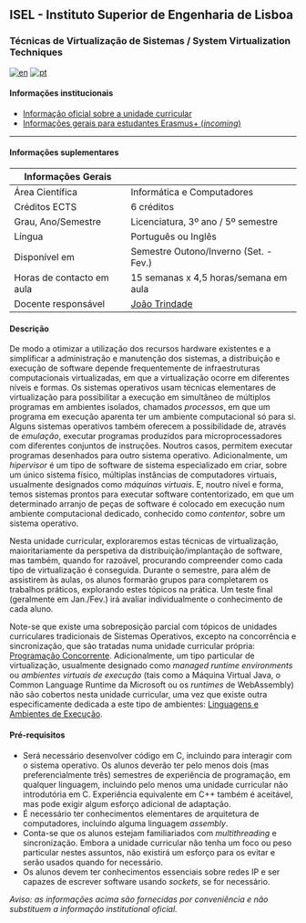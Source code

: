 ## ISEL - Instituto Superior de Engenharia de Lisboa
### Técnicas de Virtualização de Sistemas / System Virtualization Techniques
[![en](https://img.shields.io/badge/lang-en-red.svg)](https://github.com/isel-leic-tvs)
[![pt](https://img.shields.io/badge/lang-pt-green.svg)](https://github.com/isel-leic-tvs/.github/profile/blob/main/README.pt.md)

#### Informações institucionais
* [Informação oficial sobre a unidade curricular](https://www.isel.pt/leic/tecnicas-de-virtualizacao-de-sistemas)
* [Informações gerais para estudantes Erasmus+ (*incoming*)](https://www.isel.pt/ensino/programas-de-mobilidade/erasmus-alunos-incoming/informacoes-gerais)

---

#### Informações suplementares

| Informações Gerais        |                                               |
|---------------------------|-----------------------------------------------|
| Área Científica           | Informática e Computadores                    |
| Créditos ECTS             | 6 créditos                                    |
| Grau, Ano/Semestre        | Licenciatura, 3º ano / 5º semestre            |
| Língua                    | Português ou Inglês                           |
| Disponível em             | Semestre Outono/Inverno (Set. - Fev.)         |
| Horas de contacto em aula | 15 semanas x 4,5 horas/semana em aula         |
| Docente responsável       | [João Trindade](mailto:joao.trindade@isel.pt) |

#### Descrição
De modo a otimizar a utilização dos recursos hardware existentes e a simplificar a administração e manutenção dos sistemas, a distribuição e execução de software depende frequentemente de infraestruturas computacionais virtualizadas, em que a virtualização ocorre em diferentes níveis e formas. Os sistemas operativos usam técnicas elementares de virtualização para possibilitar a execução em simultâneo de múltiplos programas em ambientes isolados, chamados *processos*, em que um programa em execução aparenta ter um ambiente computacional só para si. Alguns sistemas operativos também oferecem a possibilidade de, através de *emulação*, executar programas produzidos para microprocessadores com diferentes conjuntos de instruções. Noutros casos, permitem executar programas desenhados para outro sistema operativo. Adicionalmente, um *hipervisor* é um tipo de software de sistema especializado em criar, sobre um único sistema físico, múltiplas instâncias de computadores virtuais, usualmente designados como *máquinas virtuais*. E, noutro nível e forma, temos sistemas prontos para executar software contentorizado, em que um determinado arranjo de peças de software é colocado em execução num ambiente computacional dedicado, conhecido como *contentor*, sobre um sistema operativo.

Nesta unidade curricular, exploraremos estas técnicas de virtualização, maioritariamente da perspetiva da distribuição/implantação de software, mas também, quando for razoável, procurando compreender como cada tipo de virtualização é conseguida. Durante o semestre, para além de assistirem às aulas, os alunos formarão grupos para completarem os trabalhos práticos, explorando estes tópicos na prática. Um teste final (geralmente em Jan./Fev.) irá avaliar individualmente o conhecimento de cada aluno.

Note-se que existe uma sobreposição parcial com tópicos de unidades curriculares tradicionais de Sistemas Operativos, excepto na concorrência e sincronização, que são tratadas numa unidade curricular própria: [Programação Concorrente](https://www.isel.pt/leic/programacao-concorrente). Adicionalmente, um tipo particular de virtualização, usualmente designado como *managed runtime environments* ou *ambientes virtuais de execução* (tais como a Máquina Virtual Java, o Common Language Runtime da Microsoft ou os *runtimes* de WebAssembly) não são cobertos nesta unidade curricular, uma vez que existe outra especificamente dedicada a este tipo de ambientes: [Linguagens e Ambientes de Execução](https://github.com/isel-leic-ave/info/blob/main/README.pt.md).

#### Pré-requisitos
* Será necessário desenvolver código em C, incluindo para interagir com o sistema operativo. Os alunos deverão ter pelo menos dois (mas preferencialmente três) semestres de experiência de programação, em qualquer linguagem, incluindo pelo menos uma unidade curricular não introdutória em C. Experiência equivalente em C++ também é aceitável, mas pode exigir algum esforço adicional de adaptação.
* É necessário ter conhecimentos elementares de arquitetura de computadores, incluindo alguma linguagem *assembly*.
* Conta-se que os alunos estejam familiariados com *multithreading* e sincronização. Embora a unidade curricular não tenha um foco ou peso particular nestes assuntos, não existirá um esforço para os evitar e serão usados quando for necessário.
* Os alunos devem ter conhecimentos essenciais sobre redes IP e ser capazes de escrever software usando *sockets*, se for necessário.

*Aviso: as informações acima são fornecidas por conveniência e não substituem a informação institutional oficial.*
